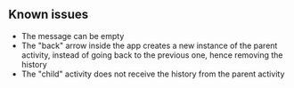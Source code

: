 ## Known issues

* The message can be empty
* The "back" arrow inside the app creates a new instance of the parent activity, instead of going back to the previous one, hence removing the history
* The "child" activity does not receive the history from the parent activity
